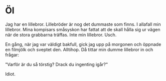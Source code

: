 # Öl

Jag har en lillebror. Lillebröder är nog det dummaste som finns. I allafall min lillebror. Mina kompisars småsyskon har fattat att de skall hålla sig ur vägen när de stora grabbarna träffas. Inte min lillebror. Usch.

En gång, när jag var väldigt bakfull, gick jag upp på morgonen och öppnade en filmjölk och sveptet den. Alltihop. Då tittar min dumme lillebror in och frågar:

"Varför är du så törstig? Drack du ingenting igår?"

Idiot.